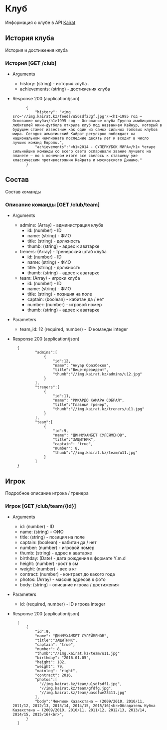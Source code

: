 # Клуб
Информация о клубе в API [Kairat](README.md)

## История клуба
История и достижения клуба

### История [GET /club]
+ Arguments
    + history: (string) - история клуба .
    + achievements: (string) - достижения клуба

+ Response 200 (application/json)

            {
                "history": "<img src='//img.kairat.kz/feeds/u56sdf23gf.jpg'/><h1>1995 год – Основание клуба</h1>1995 год – Основание клуба Группа амибициозных любителей мини-футбола открыла клуб под названием Кайнур, который в будущем станет известным как один из самых сильных топовых клубов мира. Сегодня алматинский Кайрат регулярно побеждает на национальном чемпионате последние десять лет и входит в число лучших команд Европы.",
                "achievements":"<h1>2014 - СУПЕРКУБОК МИРА</h1> Четыре сильнейшие команды со всего света оспаривали звание лучшего на планете – но в конечном итоге все свелось к ставшему уже классическим противостоянию Кайрата и московского Динамо."
            }
        
## Состав
Состав команды

### Описание команды [GET /club/team]
+ Arguments
    + admins: (Array) - администрация клуба
        + id:  (number) - ID
        + name: (string) - ФИО
        + title: (string) - должность
        + thumb: (string) - адрес к аватарке
    + treners: (Array) - тренерский штаб клуба
        + id:  (number) - ID
        + name: (string) - ФИО
        + title: (string) - должность
        + thumb: (string) - адрес к аватарке 
    + team: (Array) - игроки клуба
        + id:  (number) - ID
        + name: (string) - ФИО
        + title: (string) - позиция на поле
        + captain: (boolean) - кабитан да / нет
        + number: (number) - игровой номер
        + thumb: (string) - адрес к аватарке 

+ Parameters
    + team_id: 12 (required, number) - ID команды integer

+ Response 200 (application/json)

        {
                "admins":[
                    {
                        "id":12,
                        "name": "Ануар Оразбеков",
                        "title":"Вице-президент",
                        "thumb":"//img.kairat.kz/admins/u12.jpg"
                    }
                ],
                "treners":[
                    {
                        "id":11,
                        "name": "РИКАРДО КАМАРА СОБРАЛ",
                        "title":"Главный тренер",
                        "thumb":"//img.kairat.kz/treners/u11.jpg"
                    }
                ],
                "team":[
                    {
                        "id":9,
                        "name": "ДИНМУХАМБЕТ СУЛЕЙМЕНОВ",
                        "title":"ЗАЩИТНИК",
                        "captain": "true",
                        "number": 8,
                        "thumb":"//img.kairat.kz/team/u11.jpg"
                    }
                ]
        }   

        
## Игрок
Подробное описание игрока / тренера

### Игрок [GET /club/team/{id}]
+ Arguments
    + id:  (number) - ID
    + name: (string) - ФИО
    + title: (string) - позиция на поле
    + captain: (boolean) - кабитан да / нет
    + number: (number) - игровой номер
    + thumb: (string) - адрес к аватарке 
    + birthday: (Date) - дата рождения в формате Y.m.d  
    + height: (number) -рост в см
    + weight: (number) - вес в кг
    + contract: (number) - контракт до какого года
    + photos: (Array) - массив адресов к фото
    + body: (string) - описание игрока / достижения
    
+ Parameters
    + id: (required, number) - ID игрока integer

+ Response 200 (application/json)

        [
            {
                "id":9,
                "name": "ДИНМУХАМБЕТ СУЛЕЙМЕНОВ",
                "title":"ЗАЩИТНИК",
                "captain": "true",
                "number": 8,
                "thumb":"//img.kairat.kz/team/u11.jpg"
                "birthday": "2016.01.05",
                "height": 182,
                "weight": 79,
                "mainleg": "right",
                "contract": 2016,
                "photos":[
                  "//img.kairat.kz/team/u1sdfsdf1.jpg",
                  "//img.kairat.kz/team/gfdfg.jpg",
                  "//img.kairat.kz/team/uasdfwe23411.jpg"
                ],
                "body":"Чемпион Казахстана — (2009/2010, 2010/11, 2011/12, 2012/13, 2013/14, 2014/15, 2015/16)<br>Обладатель Кубка Казахстана — (2009/2010, 2010/11, 2011/12, 2012/13, 2013/14, 2014/15, 2015/16)<br>",
            }  
        ]
        
